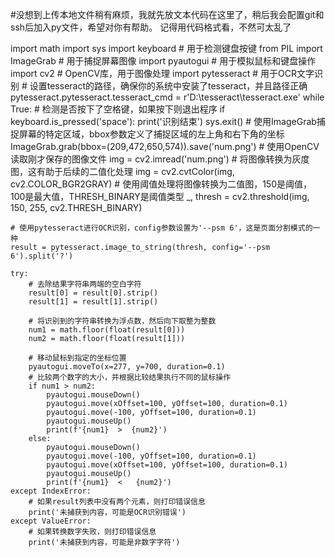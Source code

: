 #没想到上传本地文件稍有麻烦，我就先放文本代码在这里了，稍后我会配置git和ssh后加入py文件，希望对你有帮助。
记得用代码格式看，不然可太乱了

import math
import sys
import keyboard  # 用于检测键盘按键
from PIL import ImageGrab  # 用于捕捉屏幕图像
import pyautogui  # 用于模拟鼠标和键盘操作
import cv2  # OpenCV库，用于图像处理
import pytesseract  # 用于OCR文字识别
    # 设置tesseract的路径，确保你的系统中安装了tesseract，并且路径正确
pytesseract.pytesseract.tesseract_cmd = r'D:\tesseract\tesseract.exe'
while True:
    # 检测是否按下了空格键，如果按下则退出程序
    if keyboard.is_pressed('space'):
        print('识别结束')
        sys.exit()
    # 使用ImageGrab捕捉屏幕的特定区域，bbox参数定义了捕捉区域的左上角和右下角的坐标   
    ImageGrab.grab(bbox=(209,472,650,574)).save('num.png')
    # 使用OpenCV读取刚才保存的图像文件
    img = cv2.imread('num.png')
    # 将图像转换为灰度图，这有助于后续的二值化处理
    img = cv2.cvtColor(img, cv2.COLOR_BGR2GRAY)
    # 使用阈值处理将图像转换为二值图，150是阈值，100是最大值，THRESH_BINARY是阈值类型
    _, thresh = cv2.threshold(img, 150, 255, cv2.THRESH_BINARY)

    # 使用pytesseract进行OCR识别，config参数设置为'--psm 6'，这是页面分割模式的一种
    result = pytesseract.image_to_string(thresh, config='--psm 6').split('?')

    try:
        # 去除结果字符串两端的空白字符
        result[0] = result[0].strip()
        result[1] = result[1].strip()

        # 将识别到的字符串转换为浮点数，然后向下取整为整数
        num1 = math.floor(float(result[0]))
        num2 = math.floor(float(result[1]))

        # 移动鼠标到指定的坐标位置
        pyautogui.moveTo(x=277, y=700, duration=0.1)
        # 比较两个数字的大小，并根据比较结果执行不同的鼠标操作
        if num1 > num2:
            pyautogui.mouseDown()
            pyautogui.move(xOffset=100, yOffset=100, duration=0.1)
            pyautogui.move(-100, yOffset=100, duration=0.1)
            pyautogui.mouseUp()
            print(f'{num1}  >  {num2}')
        else:
            pyautogui.mouseDown()
            pyautogui.move(-100, yOffset=100, duration=0.1)
            pyautogui.move(xOffset=100, yOffset=100, duration=0.1)
            pyautogui.mouseUp()
            print(f'{num1}  <   {num2}')
    except IndexError:
        # 如果result列表中没有两个元素，则打印错误信息
        print('未捕获到内容，可能是OCR识别错误')
    except ValueError:
        # 如果转换数字失败，则打印错误信息
        print('未捕获到内容，可能是非数字字符')
